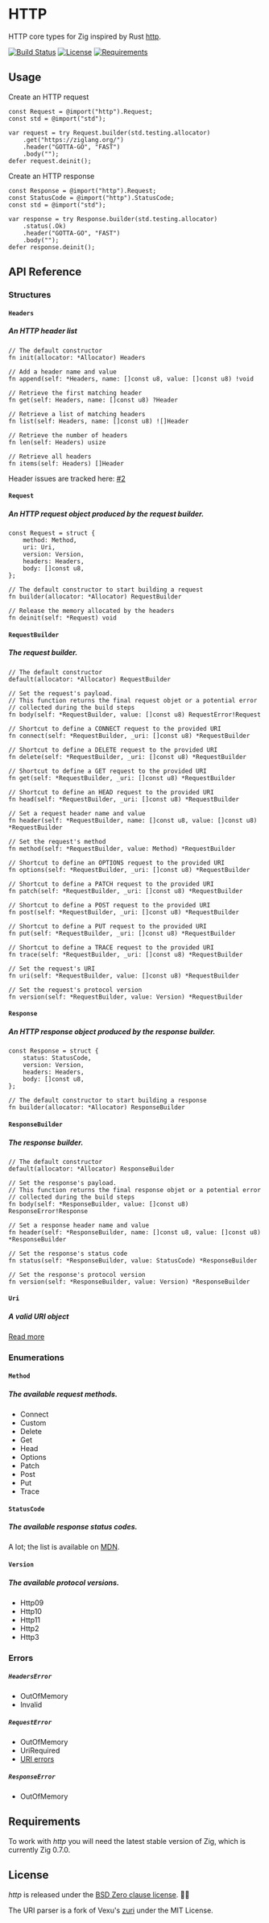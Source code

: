 # HTTP

HTTP core types for Zig inspired by Rust [http](https://github.com/hyperium/http).

[![Build Status](https://api.travis-ci.org/ducdetronquito/http.svg?branch=master)](https://travis-ci.org/ducdetronquito/http) [![License](https://img.shields.io/badge/License-BSD%200--Clause-ff69b4.svg)](https://github.com/ducdetronquito/http#license) [![Requirements](https://img.shields.io/badge/zig-0.7.0-orange)](https://ziglang.org/)


## Usage

Create an HTTP request

```zig
const Request = @import("http").Request;
const std = @import("std");

var request = try Request.builder(std.testing.allocator)
    .get("https://ziglang.org/")
    .header("GOTTA-GO", "FAST")
    .body("");
defer request.deinit();
```

Create an HTTP response

```zig
const Response = @import("http").Request;
const StatusCode = @import("http").StatusCode;
const std = @import("std");

var response = try Response.builder(std.testing.allocator)
    .status(.Ok)
    .header("GOTTA-GO", "FAST")
    .body("");
defer response.deinit();
```

## API Reference

### Structures


#### `Headers`
##### An HTTP header list

```zig
// The default constructor
fn init(allocator: *Allocator) Headers
```

```zig
// Add a header name and value
fn append(self: *Headers, name: []const u8, value: []const u8) !void
```

```zig
// Retrieve the first matching header
fn get(self: Headers, name: []const u8) ?Header
```

```zig
// Retrieve a list of matching headers
fn list(self: Headers, name: []const u8) ![]Header
```

```zig
// Retrieve the number of headers
fn len(self: Headers) usize
```

```zig
// Retrieve all headers
fn items(self: Headers) []Header
```

Header issues are tracked here: [#2](https://github.com/ducdetronquito/http/issues/2)


#### `Request`
##### An HTTP request object produced by the request builder.

```zig
const Request = struct {
    method: Method,
    uri: Uri,
    version: Version,
    headers: Headers,
    body: []const u8,
};
```

```zig
// The default constructor to start building a request
fn builder(allocator: *Allocator) RequestBuilder
```

```zig
// Release the memory allocated by the headers
fn deinit(self: *Request) void
```

#### `RequestBuilder`
##### The request builder.

```zig
// The default constructor
default(allocator: *Allocator) RequestBuilder
```

```zig
// Set the request's payload.
// This function returns the final request objet or a potential error
// collected during the build steps
fn body(self: *RequestBuilder, value: []const u8) RequestError!Request
```

```zig
// Shortcut to define a CONNECT request to the provided URI
fn connect(self: *RequestBuilder, _uri: []const u8) *RequestBuilder
```

```zig
// Shortcut to define a DELETE request to the provided URI
fn delete(self: *RequestBuilder, _uri: []const u8) *RequestBuilder
```

```zig
// Shortcut to define a GET request to the provided URI
fn get(self: *RequestBuilder, _uri: []const u8) *RequestBuilder
```

```zig
// Shortcut to define an HEAD request to the provided URI
fn head(self: *RequestBuilder, _uri: []const u8) *RequestBuilder
```

```zig
// Set a request header name and value
fn header(self: *RequestBuilder, name: []const u8, value: []const u8) *RequestBuilder
```

```zig
// Set the request's method
fn method(self: *RequestBuilder, value: Method) *RequestBuilder
```

```zig
// Shortcut to define an OPTIONS request to the provided URI
fn options(self: *RequestBuilder, _uri: []const u8) *RequestBuilder
```

```zig
// Shortcut to define a PATCH request to the provided URI
fn patch(self: *RequestBuilder, _uri: []const u8) *RequestBuilder
```

```zig
// Shortcut to define a POST request to the provided URI
fn post(self: *RequestBuilder, _uri: []const u8) *RequestBuilder
```

```zig
// Shortcut to define a PUT request to the provided URI
fn put(self: *RequestBuilder, _uri: []const u8) *RequestBuilder
```

```zig
// Shortcut to define a TRACE request to the provided URI
fn trace(self: *RequestBuilder, _uri: []const u8) *RequestBuilder
```

```zig
// Set the request's URI
fn uri(self: *RequestBuilder, value: []const u8) *RequestBuilder
```

```zig
// Set the request's protocol version
fn version(self: *RequestBuilder, value: Version) *RequestBuilder
```

#### `Response`
##### An HTTP response object produced by the response builder.

```zig
const Response = struct {
    status: StatusCode,
    version: Version,
    headers: Headers,
    body: []const u8,
};
```

```zig
// The default constructor to start building a response
fn builder(allocator: *Allocator) ResponseBuilder
```

#### `ResponseBuilder`
##### The response builder.

```zig
// The default constructor
default(allocator: *Allocator) ResponseBuilder
```

```zig
// Set the response's payload.
// This function returns the final response objet or a potential error
// collected during the build steps
fn body(self: *ResponseBuilder, value: []const u8) ResponseError!Response
```

```zig
// Set a response header name and value
fn header(self: *ResponseBuilder, name: []const u8, value: []const u8) *ResponseBuilder
```

```zig
// Set the response's status code
fn status(self: *ResponseBuilder, value: StatusCode) *ResponseBuilder
```

```zig
// Set the response's protocol version
fn version(self: *ResponseBuilder, value: Version) *ResponseBuilder
```

#### `Uri`
##### A valid URI object

[Read more](https://github.com/ducdetronquito/http/blob/master/src/uri/README.md)

### Enumerations

#### `Method`
##### The available request methods.
- Connect
- Custom
- Delete
- Get
- Head
- Options
- Patch
- Post
- Put
- Trace

#### `StatusCode`
##### The available response status codes.

A lot; the list is available on [MDN](https://developer.mozilla.org/fr/docs/Web/HTTP/Status).

#### `Version`
##### The available protocol versions.
- Http09
- Http10
- Http11
- Http2
- Http3


### Errors

##### `HeadersError`

- OutOfMemory
- Invalid


##### `RequestError`

- OutOfMemory
- UriRequired
- [URI errors](https://github.com/ducdetronquito/http/blob/master/src/uri/README.md#error)


##### `ResponseError`

- OutOfMemory


## Requirements

To work with *http* you will need the latest stable version of Zig, which is currently Zig 0.7.0.


## License

*http* is released under the [BSD Zero clause license](https://choosealicense.com/licenses/0bsd/). 🎉🍻

The URI parser is a fork of Vexu's [zuri](https://github.com/Vexu/zuri) under the MIT License.
